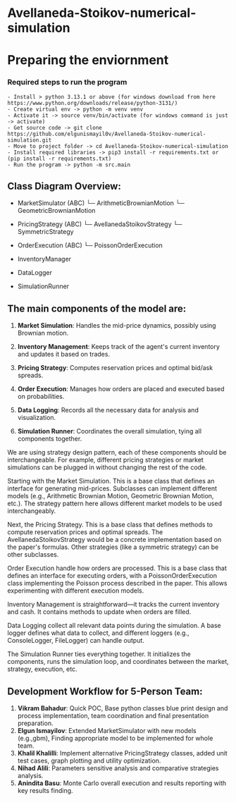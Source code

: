 
# Avellaneda-Stoikov-numerical-simulation
# Preparing the enviornment
### 	Required steps to run the program
	- Install > python 3.13.1 or above (for windows download from here https://www.python.org/downloads/release/python-3131/)
	- Create virtual env -> python -m venv venv
	- Activate it -> source venv/bin/activate (for windows command is just -> activate)
	- Get source code -> git clone https://github.com/elgunismayil0v/Avellaneda-Stoikov-numerical-simulation.git
	- Move to project folder -> cd Avellaneda-Stoikov-numerical-simulation
	- Install required libraries -> pip3 install -r requirements.txt or (pip install -r requirements.txt)
	- Run the program -> python -m src.main


## Class Diagram Overview:

- MarketSimulator (ABC)
  └─ ArithmeticBrownianMotion
  └─ GeometricBrownianMotion

- PricingStrategy (ABC)
  └─ AvellanedaStoikovStrategy
  └─ SymmetricStrategy

- OrderExecution (ABC)
  └─ PoissonOrderExecution

- InventoryManager
- DataLogger
- SimulationRunner

## The main components of the model are:

1. **Market Simulation**: Handles the mid-price dynamics, possibly using Brownian motion.

2. **Inventory Management**: Keeps track of the agent's current inventory and updates it based on trades.

3. **Pricing Strategy**: Computes reservation prices and optimal bid/ask spreads.

4. **Order Execution**: Manages how orders are placed and executed based on probabilities.

5. **Data Logging**: Records all the necessary data for analysis and visualization.

6. **Simulation Runner**: Coordinates the overall simulation, tying all components together.

We are using strategy design pattern, each of these components should be interchangeable. For example, different pricing strategies or market simulations can be plugged in without changing the rest of the code.

Starting with the Market Simulation. This is a base class that defines an interface for generating mid-prices. Subclasses can implement different models (e.g., Arithmetic Brownian Motion, Geometric Brownian Motion, etc.). The strategy pattern here allows different market models to be used interchangeably.

Next, the Pricing Strategy. This is a base class that defines methods to compute reservation prices and optimal spreads. The AvellanedaStoikovStrategy would be a concrete implementation based on the paper's formulas. Other strategies (like a symmetric strategy) can be other subclasses.

Order Execution handle how orders are processed. This is a base class that defines an interface for executing orders, with a PoissonOrderExecution class implementing the Poisson process described in the paper. This allows experimenting with different execution models.

Inventory Management is straightforward—it tracks the current inventory and cash. It contains methods to update when orders are filled.

Data Logging collect all relevant data points during the simulation. A base logger defines what data to collect, and different loggers (e.g., ConsoleLogger, FileLogger) can handle output.

The Simulation Runner ties everything together. It initializes the components, runs the simulation loop, and coordinates between the market, strategy, execution, etc.

## Development Workflow for 5-Person Team:
1. **Vikram Bahadur**: Quick POC, Base python classes blue print design and process implementation, team coordination and final presentation preparation.
2. **Elgun Ismayilov**: Extended MarketSimulator with new models (e.g.,gbm), Finding appropriate model to be implemented for whole team.
3. **Khalil Khalilli**: Implement alternative PricingStrategy classes, added unit test cases, graph plotting and utility optimization.
4. **Nihad Alili**: Parameters sensitive analysis and comparative strategies analysis.
5. **Anindita Basu**: Monte Carlo overall execution and results reporting with key results finding.





